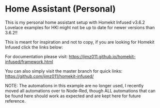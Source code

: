 # Home Assistant (Personal)
This is my personal home assistant setup with Homekit Infused v3.6.2
Lovelace examples for HKI might not be up to date for newer versions than 3.6.2!!

This is meant for inspiration and not to copy, if you are looking for Homekit Infused click the links below:

For documentation please visit: https://jimz011.github.io/homekit-infused/framework.html

You can also simply visit the master branch for quick links: https://github.com/jimz011/homekit-infused/

NOTE: The automations in this example are no longer used, I recently moved all automations over to Node-Red, though ALL automations that can be found here should work as expected and are kept here for future reference.
